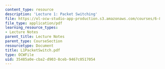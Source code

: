 ```yaml
---
content_type: resource
description: 'Lecture 1: Packet Switching'
file: https://ol-ocw-studio-app-production.s3.amazonaws.com/courses/6-829-computer-networks-fall-2002/35485a0ecba2d9038ceb9467c0517054_L1PacketSwitch.pdf
file_type: application/pdf
learning_resource_types:
- Lecture Notes
parent_title: Lecture Notes
parent_type: CourseSection
resourcetype: Document
title: L1PacketSwitch.pdf
type: OCWFile
uid: 35485a0e-cba2-d903-8ceb-9467c0517054
---
```

